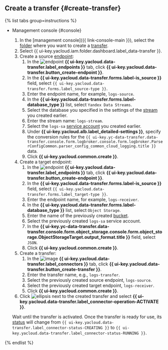 ## Create a transfer {#create-transfer}

{% list tabs group=instructions %}

- Management console {#console}

   1. In the [management console]({{ link-console-main }}), select the [folder](../../resource-manager/concepts/resources-hierarchy.md#folder) where you want to create a [transfer](../../data-transfer/concepts/index.md#transfer).
   1. Select {{ ui-key.yacloud.iam.folder.dashboard.label_data-transfer }}.
   1. Create a source [endpoint](../../data-transfer/concepts/index.md#endpoint):
      1. In the ![endpoint](../../_assets/console-icons/aperture.svg) **{{ ui-key.yacloud.data-transfer.label_endpoints }}** tab, click **{{ ui-key.yacloud.data-transfer.button_create-endpoint }}**.
      1. In the **{{ ui-key.yacloud.data-transfer.forms.label-is_source }}** field, select `{{ ui-key.yacloud.data-transfer.forms.label_source-type }}`.
      1. Enter the endpoint name, for example, `logs-source`.
      1. In the **{{ ui-key.yacloud.data-transfer.forms.label-database_type }}** list, select `Yandex Data Streams`.
      1. Select the database you specified in the settings of the [stream](../../data-streams/concepts/glossary.md#stream-concepts) you created earlier.
      1. Enter the stream name: `logs-stream`.
      1. Select the `logs-sa` [service account](../../iam/concepts/users/service-accounts.md) you created earlier.
      1. Under **{{ ui-key.yacloud.alb.label_detailed-settings }}**, specify the conversion rules for the `{{ ui-key.yc-data-transfer.data-transfer.console.form.logbroker.console.form.logbroker.ParserConfigCommon.parser_config_common_cloud_logging.title }}` data.
      1. Click **{{ ui-key.yacloud.common.create }}**.
   1. Create a target endpoint:
      1. In the ![endpoint](../../_assets/console-icons/aperture.svg) **{{ ui-key.yacloud.data-transfer.label_endpoints }}** tab, click **{{ ui-key.yacloud.data-transfer.button_create-endpoint }}**.
      1. In the **{{ ui-key.yacloud.data-transfer.forms.label-is_source }}** field, select `{{ ui-key.yacloud.data-transfer.forms.label_target-type }}`.
      1. Enter the endpoint name, for example, `logs-receiver`.
      1. In the **{{ ui-key.yacloud.data-transfer.forms.label-database_type }}** list, select `Object Storage`.
      1. Enter the name of the previously created [bucket](../../storage/concepts/bucket.md).
      1. Select the previously created `logs-sa` service account.
      1. In the **{{ ui-key.yc-data-transfer.data-transfer.console.form.object_storage.console.form.object_storage.ObjectStorageTarget.output_format.title }}** field, select `JSON`.
      1. Click **{{ ui-key.yacloud.common.create }}**.
   1. Create a transfer:
      1. In the ![image](../../_assets/console-icons/arrow-right-arrow-left.svg) **{{ ui-key.yacloud.data-transfer.label_connectors }}** tab, click **{{ ui-key.yacloud.data-transfer.button_create-transfer }}**.
      1. Enter the transfer name, e.g., `logs-transfer`.
      1. Select the previously created source endpoint, `logs-source`.
      1. Select the previously created target endpoint, `logs-receiver`.
      1. Click **{{ ui-key.yacloud.common.create }}**.
   1. Click ![ellipsis](../../_assets/console-icons/ellipsis.svg) next to the created transfer and select **{{ ui-key.yacloud.data-transfer.label_connector-operation-ACTIVATE }}**.

   Wait until the transfer is activated. Once the transfer is ready for use, its [status](../../data-transfer/concepts/transfer-lifecycle.md#statuses) will change from `{{ ui-key.yacloud.data-transfer.label_connector-status-CREATING }}` to `{{ ui-key.yacloud.data-transfer.label_connector-status-RUNNING }}`.

{% endlist %}